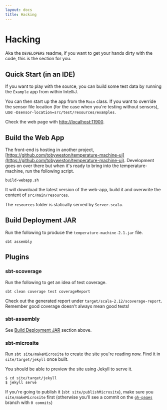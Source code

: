 ```yaml
---
layout: docs
title: Hacking
---
```


# Hacking 

Aka the `DEVELOPERS` readme, if you want to get your hands dirty with the code, this is the section for you.


## Quick Start (in an IDE)

If you want to play with the source, you can build some test data by running the `Example` app from within IntelliJ.

You can then start up the app from the `Main` class. If you want to override the sensor file location (for the case when you're testing without sensors), use `-Dsensor-location=src/test/resources/examples`.

Check the web page with [http://localhost:11900](http://localhost:11900).


## Build the Web App

The front-end is hosting in another project, [https://github.com/tobyweston/temperature-machine-ui](https://github.com/tobyweston/temperature-machine-ui). Development goes on over there but when it's ready to bring into the temperature-machine, run the following script.

    build-webapp.sh

It will download the latest version of the web-app, build it and overwrite the content of `src/main/resources`.

The `resources` folder is statically served by `Server.scala`.


## Build Deployment JAR

Run the following to produce the `temperature-machine-2.1.jar` file.

    sbt assembly


## Plugins

### sbt-scoverage

Run the following to get an idea of test coverage.

    sbt clean coverage test coverageReport

Check out the generated report under `target/scala-2.12/scoverage-report`. Remember good coverage doesn't always mean good tests!


### sbt-assembly

See [Build Deployment JAR](#build-deployment-jar) section above.


### sbt-microsite

Run `sbt site/makeMicrosite` to create the site you're reading now. Find it in `site/target/jekyll` once built.

You should be able to preview the site using Jekyll to serve it.

    $ cd site/target/jekyll
    $ jekyll serve

If you're going to publish it (`sbt site/publishMicrosite`), make sure you `site/makeMicrosite` first (otherwise you'll see a commit on the [`gh-pages`](https://github.com/tobyweston/temperature-machine/commit/7aa09f7612f3ff38d86de9ab6ae2fe6ba03223c0) branch with `0 commits`)
